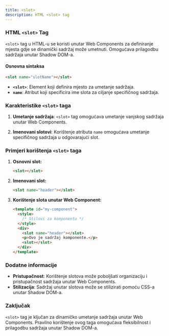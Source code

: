 ```yaml
---
title: <slot>
description: HTML <slot> tag
---
```


### HTML `<slot>` Tag

`<slot>` tag u HTML-u se koristi unutar Web Components za definiranje mjesta gdje se dinamički sadržaj može umetnuti. Omogućava prilagodbu sadržaja unutar Shadow DOM-a.

#### Osnovna sintaksa

```html
<slot name="slotName"></slot>
```

- **`<slot>`**: Element koji definira mjesto za umetanje sadržaja.
- **`name`**: Atribut koji specificira ime slota za ciljanje specifičnog sadržaja.

### Karakteristike `<slot>` taga

1. **Umetanje sadržaja**:
   `<slot>` tag omogućava umetanje vanjskog sadržaja unutar Web Components.

2. **Imenovani slotovi**:
   Korištenje atributa `name` omogućava umetanje specifičnog sadržaja u odgovarajući slot.

### Primjeri korištenja `<slot>` taga

1. **Osnovni slot:**

   ```html
   <slot></slot>
   ```

2. **Imenovani slot:**

   ```html
   <slot name="header"></slot>
   ```

3. **Korištenje slota unutar Web Component:**

   ```html
   <template id="my-component">
     <style>
       /* Stilovi za komponentu */
     </style>
     <div>
       <slot name="header"></slot>
       <p>Ovo je sadržaj komponente.</p>
       <slot></slot>
     </div>
   </template>
   ```

### Dodatne informacije

- **Pristupačnost**: Korištenje slotova može poboljšati organizaciju i pristupačnost sadržaja unutar Web Components.
- **Stilizacija**: Sadržaj unutar slotova može se stilizirati pomoću CSS-a unutar Shadow DOM-a.

### Zaključak

`<slot>` tag je ključan za dinamičko umetanje sadržaja unutar Web Components. Pravilno korištenje ovog taga omogućava fleksibilnost i prilagodbu sadržaja unutar Shadow DOM-a.
